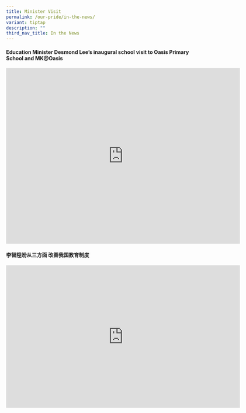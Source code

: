 ```yaml
---
title: Minister Visit
permalink: /our-pride/in-the-news/
variant: tiptap
description: ""
third_nav_title: In the News
---
```

<h4><strong>Education Minister Desmond Lee’s inaugural school visit to Oasis Primary School and MK@Oasis</strong></h4>
<div class="iframe-wrapper">
<iframe height="480" width="640" allowfullscreen="true" frameborder="0" src="https://docs.google.com/presentation/d/e/2PACX-1vRBNssgOJDqnqu9O7RGe5t8hJz8u40N_EFnec2xdhAeH9_sKYYgrOKQwwJ88vntQGJPzEMWGZKKvc0O/pubembed?start=true&amp;loop=true&amp;delayms=10000"></iframe>
</div>
<h4><strong>李智陞盼从三方面 改善我国教育制度</strong></h4>
<div class="iframe-wrapper">
<iframe height="389" width="640" allowfullscreen="true" frameborder="0" src="https://www.youtube.com/embed/UM0FMFiEBbA?si=a5HDsGQAPjwYlXZy&amp;controls=0"></iframe>
</div>
<p></p>